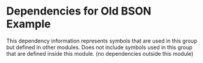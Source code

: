 
# Dependencies for Old BSON Example
This dependency information represents symbols that are used in this group but defined in other modules.  Does not include symbols used in this group that are defined inside this module.
(no dependencies outside this module)
